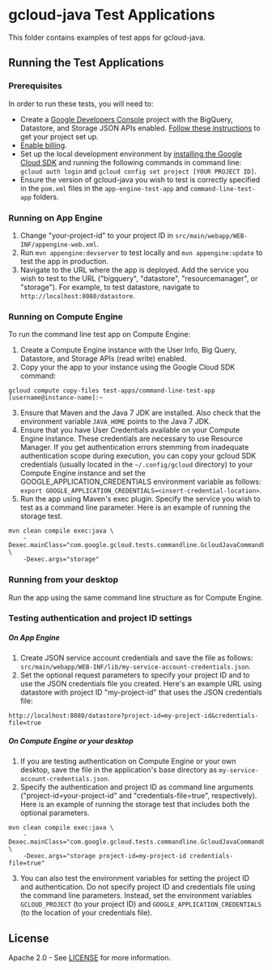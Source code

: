 gcloud-java Test Applications
=============================

This folder contains examples of test apps for gcloud-java.

Running the Test Applications
-----------------------------

### Prerequisites

In order to run these tests, you will need to:

* Create a [Google Developers Console](https://console.developers.google.com/) project with the BigQuery, Datastore, and Storage JSON APIs enabled. [Follow these instructions](https://cloud.google.com/docs/authentication#preparation) to get your project set up.
* [Enable billing](https://support.google.com/cloud/answer/6158867?hl=en).
* Set up the local development environment by [installing the Google Cloud SDK](https://cloud.google.com/sdk/) and running the following commands in command line: `gcloud auth login` and `gcloud config set project [YOUR PROJECT ID]`.
* Ensure the version of gcloud-java you wish to test is correctly specified in the `pom.xml` files in the `app-engine-test-app` and `command-line-test-app` folders.

### Running on App Engine

1. Change "your-project-id" to your project ID in `src/main/webapp/WEB-INF/appengine-web.xml`.
2. Run `mvn appengine:devserver` to test locally and `mvn appengine:update` to test the app in production.
3. Navigate to the URL where the app is deployed. Add the service you wish to test to the URL ("bigquery", "datastore", "resourcemanager", or "storage"). For example, to test datastore, navigate to `http://localhost:8080/datastore`.

### Running on Compute Engine

To run the command line test app on Compute Engine:

1. Create a Compute Engine instance with the User Info, Big Query, Datastore, and Storage APIs (read write) enabled.
2. Copy your the app to your instance using the Google Cloud SDK command:

  ```
  gcloud compute copy-files test-apps/command-line-test-app [username@instance-name]:~
  ```
3. Ensure that Maven and the Java 7 JDK are installed.  Also check that the environment variable `JAVA_HOME` points to the Java 7 JDK.
4. Ensure that you have User Credentials available on your Compute Engine instance. These credentials are necessary to use Resource Manager. If you get authentication errors stemming from inadequate authentication scope during execution, you can copy your gcloud SDK credentials (usually located in the `~/.config/gcloud` directory) to your Compute Engine instance and set the GOOGLE_APPLICATION_CREDENTIALS environment variable as follows: `export GOOGLE_APPLICATION_CREDENTIALS=<insert-credential-location>`.
6. Run the app using Maven's exec plugin. Specify the service you wish to test as a command line parameter. Here is an example of running the storage test.

  ```
  mvn clean compile exec:java \
      -Dexec.mainClass="com.google.gcloud.tests.commandline.GcloudJavaCommandLineTest" \
      -Dexec.args="storage"
  ```

### Running from your desktop

Run the app using the same command line structure as for Compute Engine.

### Testing authentication and project ID settings

##### On App Engine

1. Create JSON service account credentials and save the file as follows: `src/main/webapp/WEB-INF/lib/my-service-account-credentials.json`.
2. Set the optional request parameters to specify your project ID and to use the JSON credentials file you created. Here's an example URL using datastore with project ID "my-project-id" that uses the JSON credentials file:

  ```
  http://localhost:8080/datastore?project-id=my-project-id&credentials-file=true
  ```

##### On Compute Engine or your desktop

1. If you are testing authentication on Compute Engine or your own desktop, save the file in the application's base directory as `my-service-account-credentials.json`.
2. Specify the authentication and project ID as command line arguments ("project-id=your-project-id" and "credentials-file=true", respectively). Here is an example of running the storage test that includes both the optional parameters.

  ```
  mvn clean compile exec:java \
      -Dexec.mainClass="com.google.gcloud.tests.commandline.GcloudJavaCommandLineTest" \
      -Dexec.args="storage project-id=my-project-id credentials-file=true"
  ```
3. You can also test the environment variables for setting the project ID and authentication. Do not specify project ID and credentials file using the command line parameters. Instead, set the environment variables `GCLOUD_PROJECT` (to your project ID) and `GOOGLE_APPLICATION_CREDENTIALS` (to the location of your credentials file).

License
-------

Apache 2.0 - See [LICENSE](https://github.com/GoogleCloudPlatform/gcloud-java-examples/blob/master/LICENSE) for more information.
